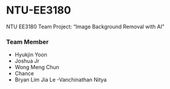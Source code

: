 # NTU-EE3180
NTU EE3180 Team Project: “Image Background Removal with AI"

### Team Member
- Hyukjin Yoon
- Joshua Jr
- Wong Meng Chun
- Chance
- Bryan Lim Jia Le
-Vanchinathan Nitya
